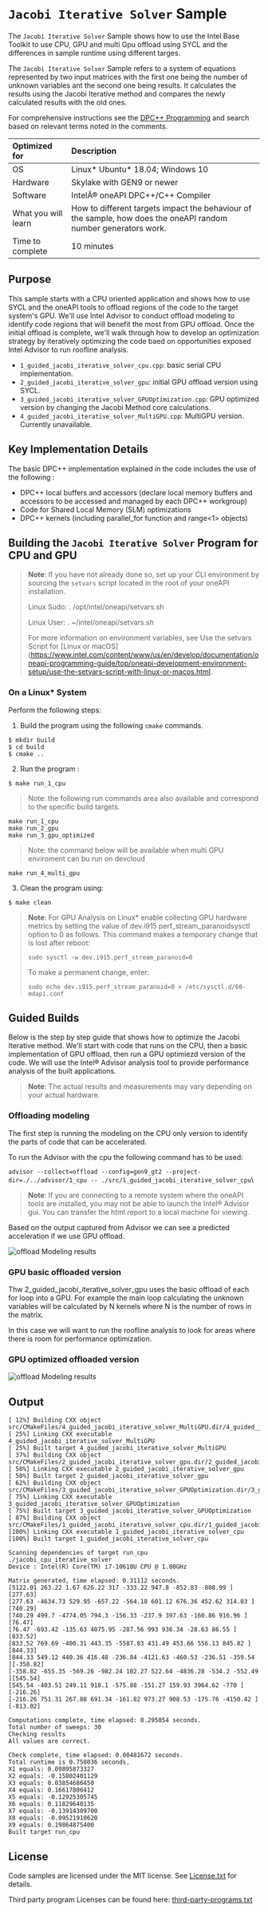 # `Jacobi Iterative Solver` Sample

The `Jacobi Iterative Solver` Sample shows how to use the Intel Base Toolkit to use CPU, GPU and multi Gpu offload using SYCL and the differences in sample runtime using different targes.  

The `Jacobi Iterative Solver` Sample refers to a system of equations represented by two input matrices with the first one being the number of unknown variables ant the second one being results. It calculates the results using the Jacobi Iterative method and compares the newly calculated results with the old ones. 

For comprehensive instructions see the [DPC++ Programming](https://software.intel.com/en-us/oneapi-programming-guide) and search based on relevant terms noted in the comments.

| Optimized for                       | Description
|:---                               |:---
| OS                                | Linux* Ubuntu* 18.04; Windows 10
| Hardware                          | Skylake with GEN9 or newer
| Software                          | IntelÂ® oneAPI DPC++/C++ Compiler
| What you will learn               | How to different targets impact the behaviour of the sample, how does the oneAPI random number generators work. 
| Time to complete                  | 10 minutes


## Purpose

This sample starts with a CPU oriented application and shows how to use SYCL and the oneAPI tools to offload regions of the code to the target system's GPU.  We'll use Intel Advisor to conduct offload modeling to identify code regions that will benefit the most from GPU offload. Once the initial offload is complete, we'll walk through how to develop an optimization strategy by iteratively optimizing the code baed on opportunities exposed Intel Advisor to run roofline analysis. 

- `1_guided_jacobi_iterative_solver_cpu.cpp`: basic serial CPU implementation.
- `2_guided_jacobi_iterative_solver_gpu`: initial GPU offload version using SYCL.
- `3_guided_jacobi_iterative_solver_GPUOptimization.cpp`: GPU optimized version by changing the Jacobi Method core calculations.
- `4_guided_jacobi_iterative_solver_MultiGPU.cpp`: MultiGPU version. Currently unavailable.

## Key Implementation Details

The basic DPC++ implementation explained in the code includes the use of the following :
* DPC++ local buffers and accessors (declare local memory buffers and accessors to be accessed and managed by each DPC++ workgroup)
* Code for Shared Local Memory (SLM) optimizations
* DPC++ kernels (including parallel_for function and range<1> objects)

## Building the `Jacobi Iterative Solver` Program for CPU and GPU


> **Note**: If you have not already done so, set up your CLI
> environment by sourcing  the `setvars` script located in
> the root of your oneAPI installation.
>
> Linux Sudo: . /opt/intel/oneapi/setvars.sh
>
> Linux User: . ~/intel/oneapi/setvars.sh
>
>For more information on environment variables, see Use the setvars Script for [Linux or macOS](https://www.intel.com/content/www/us/en/develop/documentation/oneapi-programming-guide/top/oneapi-development-environment-setup/use-the-setvars-script-with-linux-or-macos.html.

### On a Linux* System
Perform the following steps:
1. Build the program using the following `cmake` commands.
```
$ mkdir build
$ cd build
$ cmake ..
```

2. Run the program :
```
$ make run_1_cpu 
```
> Note: the following run commands area also available and correspond to the specific build targets. 

    make run_1_cpu
    make run_2_gpu
    make run_3_gpu_optimized

> Note: the command below will be available when multi GPU enviroment can bu run on devcloud

    make run_4_multi_gpu

3. Clean the program using:

```
$ make clean
```

> **Note**: For GPU Analysis on Linux* enable collecting GPU hardware metrics by setting the value of dev.i915 perf_stream_paranoidsysctl option to 0 as follows. This command makes a temporary change that is lost after reboot:
>
> `sudo sysctl -w dev.i915.perf_stream_paranoid=0`
>
>To make a permanent change, enter:
>
> `sudo echo dev.i915.perf_stream_paranoid=0 > /etc/sysctl.d/60-mdapi.conf`

## Guided Builds

Below is the step by step guide that shows how to optimize the Jacobi Iterative method. We'll start with code that runs on the CPU, then a basic implementation of GPU offload, then run a GPU optimiezd version of the code. We will use the Intel&reg; Advisor analysis tool to provide performance analysis of the built applications. 

> **Note**: The actual results and measurements may vary depending on your actual hardware.

### Offloading modeling

The first step is running the modeling on the CPU only version to identify the parts of code that can be accelerated.

To run the Advisor with the cpu the following command has to be used:

`advisor --collect=offload --config=gen9_gt2 --project-dir=./../advisor/1_cpu -- ./src/1_guided_jacobi_iterative_solver_cpu`\

> **Note**: If you are connecting to a remote system where the oneAPI tools are installed, you may not be able to launch the Intel&reg; Advisor gui.  You can transfer the html report to a local machine for viewing.

Based on the output captured from Advisor we can see a predicted acceleration if we use GPU offload.

![offload Modeling results](images/cpu.png)

### GPU basic offloaded version

Thw  2_guided_jacobi_iterative_solver_gpu uses the basic offload of each for loop into a GPU. For example the main loop calculating the unknown variables will be calculated by N kernels where N is the number of rows in the matrix. 

In this case we will want to run the roofline analysis to look for areas where there is room for performance optimization.
 
### GPU optimized offloaded version

![offload Modeling results](images/gpu.PNG)

## Output
```
[ 12%] Building CXX object src/CMakeFiles/4_guided_jacobi_iterative_solver_MultiGPU.dir/4_guided_jacobi_iterative_solver_MultiGPU.cpp.o
[ 25%] Linking CXX executable 4_guided_jacobi_iterative_solver_MultiGPU
[ 25%] Built target 4_guided_jacobi_iterative_solver_MultiGPU
[ 37%] Building CXX object src/CMakeFiles/2_guided_jacobi_iterative_solver_gpu.dir/2_guided_jacobi_iterative_solver_gpu.cpp.o
[ 50%] Linking CXX executable 2_guided_jacobi_iterative_solver_gpu
[ 50%] Built target 2_guided_jacobi_iterative_solver_gpu
[ 62%] Building CXX object src/CMakeFiles/3_guided_jacobi_iterative_solver_GPUOptimization.dir/3_guided_jacobi_iterative_solver_GPUOptimization.cpp.o
[ 75%] Linking CXX executable 3_guided_jacobi_iterative_solver_GPUOptimization
[ 75%] Built target 3_guided_jacobi_iterative_solver_GPUOptimization
[ 87%] Building CXX object src/CMakeFiles/1_guided_jacobi_iterative_solver_cpu.dir/1_guided_jacobi_iterative_solver_cpu.cpp.o
[100%] Linking CXX executable 1_guided_jacobi_iterative_solver_cpu
[100%] Built target 1_guided_jacobi_iterative_solver_cpu

Scanning dependencies of target run_cpu
./jacobi_cpu_iterative_solver
Device : Intel(R) Core(TM) i7-10610U CPU @ 1.80GHz

Matrix generated, time elapsed: 0.31112 seconds.
[5122.01 263.22 1.67 626.22 317 -333.22 947.8 -852.83 -808.99 ][277.63]
[277.63 -4634.73 529.95 -657.22 -564.18 601.12 676.36 452.62 314.03 ][740.29]
[740.29 499.7 -4774.05 794.3 -156.33 -237.9 397.63 -160.86 916.96 ][76.47]
[76.47 -693.42 -135.63 4075.95 -287.56 993 936.34 -28.63 86.55 ][833.52]
[833.52 769.69 -400.31 443.35 -5587.83 431.49 453.66 556.13 845.82 ][844.33]
[844.33 549.12 440.36 416.48 -236.84 -4121.63 -460.53 -236.51 -359.54 ][-358.82]
[-358.82 -655.35 -569.26 -982.24 102.27 522.64 -4836.28 -534.2 -552.49 ][545.54]
[545.54 -403.51 249.11 918.1 -575.88 -151.27 159.93 3964.62 -770 ][-216.26]
[-216.26 751.31 267.88 691.34 -161.82 973.27 908.53 -175.76 -4150.42 ][-813.02]

Computations complete, time elapsed: 0.295054 seconds.
Total number of sweeps: 30
Checking results
All values are correct.

Check complete, time elapsed: 0.00481672 seconds.
Total runtime is 0.750036 seconds.
X1 equals: 0.09895873327
X2 equals: -0.15802401129
X3 equals: 0.03854686450
X4 equals: 0.16617806412
X5 equals: -0.12925305745
X6 equals: 0.11829640135
X7 equals: -0.13914309700
X8 equals: -0.09521910620
X9 equals: 0.19864875400
Built target run_cpu
```

## License

Code samples are licensed under the MIT license. See
[License.txt](https://github.com/oneapi-src/oneAPI-samples/blob/master/License.txt) for details.

Third party program Licenses can be found here: [third-party-programs.txt](https://github.com/oneapi-src/oneAPI-samples/blob/master/third-party-programs.txt)



